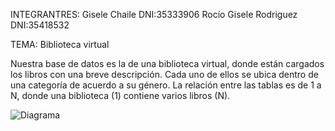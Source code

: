 INTEGRANTRES: Gisele Chaile DNI:35333906
            Rocío Gisele Rodriguez DNI:35418532

TEMA: Biblioteca virtual

Nuestra base de datos es la de una biblioteca virtual, donde están cargados los libros con una breve descripción. Cada uno de ellos se ubica dentro de una categoría de acuerdo a su género.
La relación entre las tablas es de 1 a N, donde una biblioteca (1) contiene varios libros (N).


![Diagrama](https://github.com/user-attachments/assets/8dd4cfe0-d64b-4129-a6a3-a5a8a235bd50)

